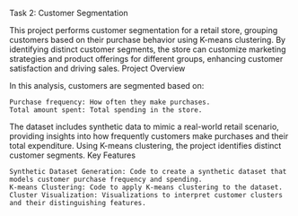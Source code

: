 Task 2: Customer Segmentation

This project performs customer segmentation for a retail store, grouping customers based on their purchase behavior using K-means clustering. By identifying distinct customer segments, the store can customize marketing strategies and product offerings for different groups, enhancing customer satisfaction and driving sales.
Project Overview

In this analysis, customers are segmented based on:

    Purchase frequency: How often they make purchases.
    Total amount spent: Total spending in the store.

The dataset includes synthetic data to mimic a real-world retail scenario, providing insights into how frequently customers make purchases and their total expenditure. Using K-means clustering, the project identifies distinct customer segments.
Key Features

    Synthetic Dataset Generation: Code to create a synthetic dataset that models customer purchase frequency and spending.
    K-means Clustering: Code to apply K-means clustering to the dataset.
    Cluster Visualization: Visualizations to interpret customer clusters and their distinguishing features.
